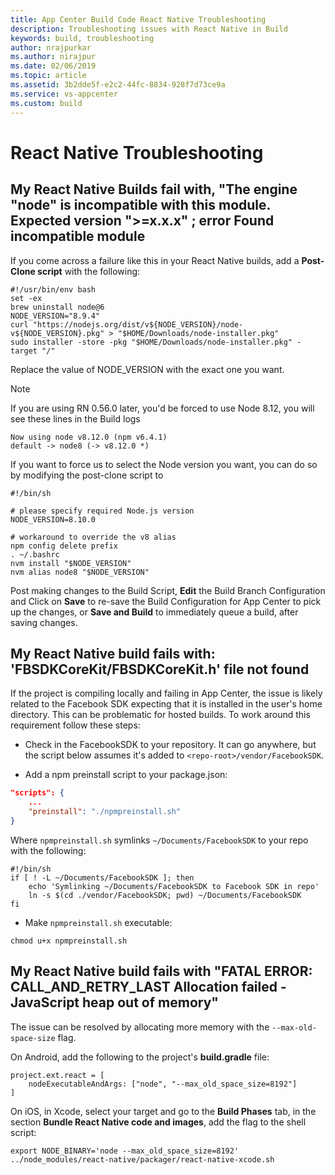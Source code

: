 ```yaml
---
title: App Center Build Code React Native Troubleshooting
description: Troubleshooting issues with React Native in Build
keywords: build, troubleshooting
author: nrajpurkar
ms.author: nirajpur
ms.date: 02/06/2019
ms.topic: article
ms.assetid: 3b2dde5f-e2c2-44fc-8834-928f7d73ce9a
ms.service: vs-appcenter
ms.custom: build
---
```


# React Native Troubleshooting

## <a name="engine-node"/>My React Native Builds fail with, "The engine "node" is incompatible with this module. Expected version ">=x.x.x" ; error Found incompatible module

If you come across a failure like this in your React Native builds, add a **Post-Clone script** with the following:

```shell
#!/usr/bin/env bash
set -ex
brew uninstall node@6
NODE_VERSION="8.9.4"
curl "https://nodejs.org/dist/v${NODE_VERSION}/node-v${NODE_VERSION}.pkg" > "$HOME/Downloads/node-installer.pkg"
sudo installer -store -pkg "$HOME/Downloads/node-installer.pkg" -target "/"
```

Replace the value of NODE_VERSION with the exact one you want.

> [!NOTE] 
> If you are using RN 0.56.0 later, you'd be forced to use Node 8.12, you will see these lines in the Build logs
>```text
>Now using node v8.12.0 (npm v6.4.1)
>default -> node8 (-> v8.12.0 *)
>```

If you want to force us to select the Node version you want, you can do so by modifying the post-clone script to 

```shell
#!/bin/sh

# please specify required Node.js version
NODE_VERSION=8.10.0

# workaround to override the v8 alias
npm config delete prefix
. ~/.bashrc
nvm install "$NODE_VERSION"
nvm alias node8 "$NODE_VERSION"
```

Post making changes to the Build Script, **Edit** the Build Branch Configuration and Click on **Save** to re-save the Build Configuration for App Center to pick up the changes, or **Save and Build** to immediately queue a build, after saving changes. 

## <a name="FBSDKCoreKit"/>My React Native build fails with: 'FBSDKCoreKit/FBSDKCoreKit.h' file not found

If the project is compiling locally and failing in App Center, the issue is likely related to the Facebook SDK expecting that it is installed in the user's home directory. This can be problematic for hosted builds. To work around this requirement follow these steps:

* Check in the FacebookSDK to your repository. It can go anywhere, but the script below assumes it's added to `<repo-root>/vendor/FacebookSDK`.

* Add a npm preinstall script to your package.json:

```json
"scripts": {
    ...
    "preinstall": "./npmpreinstall.sh"
}
```

Where `npmpreinstall.sh` symlinks `~/Documents/FacebookSDK` to your repo with the following:

```shell
#!/bin/sh
if [ ! -L ~/Documents/FacebookSDK ]; then
    echo 'Symlinking ~/Documents/FacebookSDK to Facebook SDK in repo'
    ln -s $(cd ./vendor/FacebookSDK; pwd) ~/Documents/FacebookSDK
fi
```
* Make `npmpreinstall.sh` executable: 

```
chmod u+x npmpreinstall.sh
```

## <a name="heap-out"/>My React Native build fails with "FATAL ERROR: CALL_AND_RETRY_LAST Allocation failed - JavaScript heap out of memory"

The issue can be resolved by allocating more memory with the `--max-old-space-size` flag.

On Android, add the following to the project's **build.gradle** file:

```
project.ext.react = [
    nodeExecutableAndArgs: ["node", "--max_old_space_size=8192"]
]
```

On iOS, in Xcode, select your target and go to the **Build Phases** tab, in the section **Bundle React Native code and images**, add the flag to the shell script:

```
export NODE_BINARY='node --max_old_space_size=8192'
../node_modules/react-native/packager/react-native-xcode.sh
```
